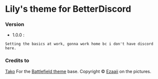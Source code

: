 # Lily's theme for BetterDiscord

### Version
 * 1.0.0 :
 ```
 Setting the basics at work, gonna work home bc i don't have discord here.
 ```
### Credits to
[Tako](https://github.com/takosthings/battlefield) For the [Battlefield theme](https://github.com/takosthings/battlefield) base.
Copyright © [Ezaaii](https://www.facebook.com/ezouille) on the pictures.
